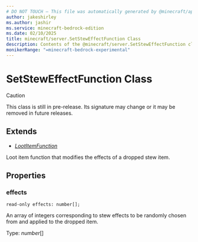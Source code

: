 ```yaml
---
# DO NOT TOUCH — This file was automatically generated by @minecraft/api-docs-generator, to report problems file an issue at https://github.com/Mojang/minecraft-scripting-libraries
author: jakeshirley
ms.author: jashir
ms.service: minecraft-bedrock-edition
ms.date: 02/10/2025
title: minecraft/server.SetStewEffectFunction Class
description: Contents of the @minecraft/server.SetStewEffectFunction class.
monikerRange: "=minecraft-bedrock-experimental"
---
```

# SetStewEffectFunction Class

> [!CAUTION]
> This class is still in pre-release.  Its signature may change or it may be removed in future releases.

## Extends
- [*LootItemFunction*](LootItemFunction.md)

Loot item function that modifies the effects of a dropped stew item.

## Properties

### **effects**
`read-only effects: number[];`

An array of integers corresponding to stew effects to be randomly chosen from and applied to the dropped item.

Type: *number*[]
